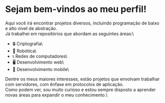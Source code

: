 # Sejam bem-vindos ao meu perfil!

Aqui você irá encontrar projetos diversos, incluindo programação de baixo e alto nível de abstração.\
Já trabalhei em repositórios que abordam as seguintes áreas:\\
* 🔒 Criptografia\
* 🤖 Robótica\
* 📞 Redes de computadores\
* 🖥 Desenvolvimento web\
* 📱 Desenvolvimento mobile\

Dentre os meus maiores interesses, estão projetos que envolvam trabalhar com servidores, com ênfase em protocolos de aplicação.\
Como podem ver, sou muito curioso e estou sempre disposto a aprender novas áreas para expandir o meu conhecimento.\



